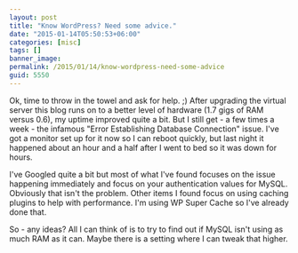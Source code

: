 ```yaml
---
layout: post
title: "Know WordPress? Need some advice."
date: "2015-01-14T05:50:53+06:00"
categories: [misc]
tags: []
banner_image: 
permalink: /2015/01/14/know-wordpress-need-some-advice
guid: 5550
---
```


Ok, time to throw in the towel and ask for help. ;) After upgrading the virtual server this blog runs on to a better level of hardware (1.7 gigs of RAM versus 0.6), my uptime improved quite a bit. But I still get - a few times a week - the infamous "Error Establishing Database Connection" issue. I've got a monitor set up for it now so I can reboot quickly, but last night it happened about an hour and a half after I went to bed so it was down for hours.

I've Googled quite a bit but most of what I've found focuses on the issue happening immediately and focus on your authentication values for MySQL. Obviously that isn't the problem. Other items I found focus on using caching plugins to help with performance. I'm using WP Super Cache so I've already done that.

So - any ideas? All I can think of is to try to find out if MySQL isn't using as much RAM as it can. Maybe there is a setting where I can tweak that higher.